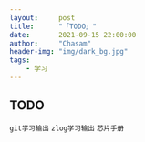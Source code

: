 ```yaml
---
layout:     post
title:      "「TODO」"
date:       2021-09-15 22:00:00
author:     "Chasam"
header-img: "img/dark_bg.jpg"
tags:
    - 学习
---
```


## TODO

`git学习输出`
`zlog学习输出`
`芯片手册`

